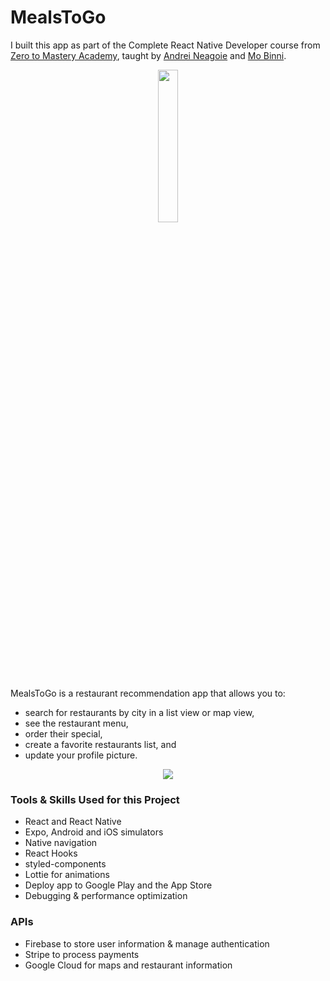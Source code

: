 # MealsToGo

I built this app as part of the Complete React Native Developer course from [Zero to Mastery Academy](https://academy.zerotomastery.io/), taught by [Andrei Neagoie](https://zerotomastery.io/about/instructor/andrei-neagoie/) and [Mo Binni](https://zerotomastery.io/about/instructor/mo-binni/). 

<p align="center">
 <img src="https://user-images.githubusercontent.com/42794888/123163522-a9599c00-d426-11eb-8e0b-f7ed77950147.png" width="25%">
</p>

MealsToGo is a restaurant recommendation app that allows you to:
* search for restaurants by city in a list view or map view,
* see the restaurant menu,
* order their special,
* create a favorite restaurants list, and
* update your profile picture.

<p align="center">
  <img src="https://user-images.githubusercontent.com/42794888/123189208-41b94600-d452-11eb-8a68-1a84a10a57fb.png">
</p>


### Tools & Skills Used for this Project
* React and React Native
* Expo, Android and iOS simulators
* Native navigation
* React Hooks
* styled-components
* Lottie for animations
* Deploy app to Google Play and the App Store
* Debugging & performance optimization

### APIs
* Firebase to store user information & manage authentication
* Stripe to process payments
* Google Cloud for maps and restaurant information
